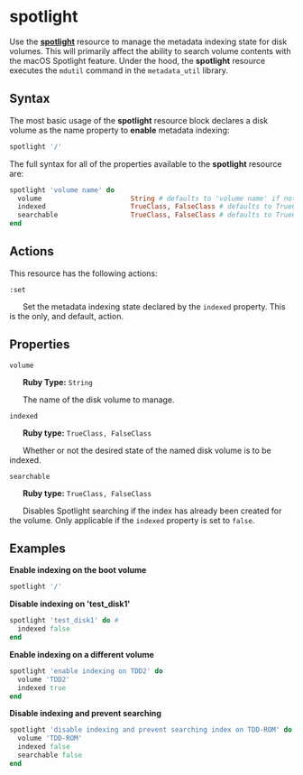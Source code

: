 spotlight
=========

Use the [**spotlight**](https://github.com/Microsoft/macos-cookbook/blob/master/resources/spotlight.rb) resource to manage the metadata indexing state for disk volumes.
This will primarily affect the ability to search volume contents with the macOS
Spotlight feature. Under the hood, the **spotlight** resource executes the `mdutil`
command in the `metadata_util` library.

Syntax
------

The most basic usage of the **spotlight** resource block declares a disk volume as
the name property to **enable** metadata indexing:

```ruby
spotlight '/'
```

The full syntax for all of the properties available to the **spotlight** resource
are:

```ruby
spotlight 'volume name' do
  volume                      String # defaults to 'volume name' if not specified
  indexed                     TrueClass, FalseClass # defaults to TrueClass if not specified
  searchable                  TrueClass, FalseClass # defaults to TrueClass if not specified
end
```

Actions
-------

This resource has the following actions:

`:set`

&nbsp;&nbsp;&nbsp;&nbsp;&nbsp;&nbsp;Set the metadata indexing state declared by
the `indexed` property. This is the only, and default, action.

Properties
----------

`volume`

&nbsp;&nbsp;&nbsp;&nbsp;&nbsp;&nbsp;**Ruby Type:** `String`

&nbsp;&nbsp;&nbsp;&nbsp;&nbsp;&nbsp;The name of the disk volume to manage.

`indexed`

&nbsp;&nbsp;&nbsp;&nbsp;&nbsp;&nbsp;**Ruby type:** `TrueClass, FalseClass`

&nbsp;&nbsp;&nbsp;&nbsp;&nbsp;&nbsp;Whether or not the desired state of the named
disk volume is to be indexed.

`searchable`

&nbsp;&nbsp;&nbsp;&nbsp;&nbsp;&nbsp;**Ruby type:** `TrueClass, FalseClass`

&nbsp;&nbsp;&nbsp;&nbsp;&nbsp;&nbsp;Disables Spotlight searching if the index has
already been created for the volume. Only applicable if the `indexed` property is
set to `false`.

Examples
----------

**Enable indexing on the boot volume**

```ruby
spotlight '/'
```

**Disable indexing on 'test_disk1'**

```ruby
spotlight 'test_disk1' do #
  indexed false
end
```

**Enable indexing on a different volume**

```ruby
spotlight 'enable indexing on TDD2' do
  volume 'TDD2'
  indexed true
end
```

**Disable indexing and prevent searching**

```ruby
spotlight 'disable indexing and prevent searching index on TDD-ROM' do
  volume 'TDD-ROM'
  indexed false
  searchable false
end
```
